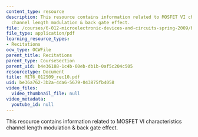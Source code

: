 ```yaml
---
content_type: resource
description: This resource contains information related to MOSFET VI characteristics
  channel length modulation & back gate effect.
file: /courses/6-012-microelectronic-devices-and-circuits-spring-2009/be36a7623b2a4da65679043875fb4058_MIT6_012S09_rec10.pdf
file_type: application/pdf
learning_resource_types:
- Recitations
ocw_type: OCWFile
parent_title: Recitations
parent_type: CourseSection
parent_uid: b4e36188-1c4b-60eb-db1b-0af5c204c505
resourcetype: Document
title: MIT6_012S09_rec10.pdf
uid: be36a762-3b2a-4da6-5679-043875fb4058
video_files:
  video_thumbnail_file: null
video_metadata:
  youtube_id: null
---
```

This resource contains information related to MOSFET VI characteristics channel length modulation & back gate effect.

